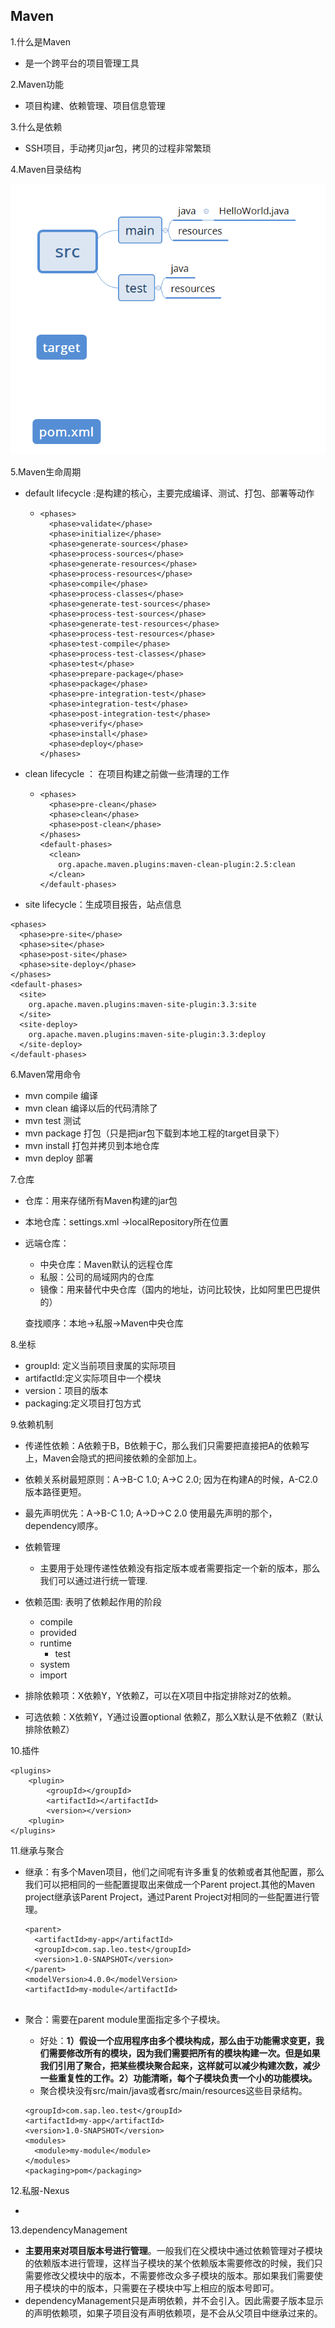 ## Maven

1.什么是Maven

- 是一个跨平台的项目管理工具

2.Maven功能

- 项目构建、依赖管理、项目信息管理

3.什么是依赖

- SSH项目，手动拷贝jar包，拷贝的过程非常繁琐

4.Maven目录结构

![Maven_Content_Structure](./resource/maven_structure.png)

5.Maven生命周期

- default lifecycle :是构建的核心，主要完成编译、测试、打包、部署等动作

  - ```
    <phases>
      <phase>validate</phase>
      <phase>initialize</phase>
      <phase>generate-sources</phase>
      <phase>process-sources</phase>
      <phase>generate-resources</phase>
      <phase>process-resources</phase>
      <phase>compile</phase>
      <phase>process-classes</phase>
      <phase>generate-test-sources</phase>
      <phase>process-test-sources</phase>
      <phase>generate-test-resources</phase>
      <phase>process-test-resources</phase>
      <phase>test-compile</phase>
      <phase>process-test-classes</phase>
      <phase>test</phase>
      <phase>prepare-package</phase>
      <phase>package</phase>
      <phase>pre-integration-test</phase>
      <phase>integration-test</phase>
      <phase>post-integration-test</phase>
      <phase>verify</phase>
      <phase>install</phase>
      <phase>deploy</phase>
    </phases>
    ```

- clean lifecycle ： 在项目构建之前做一些清理的工作

  - ```
    <phases>
      <phase>pre-clean</phase>
      <phase>clean</phase>
      <phase>post-clean</phase>
    </phases>
    <default-phases>
      <clean>
        org.apache.maven.plugins:maven-clean-plugin:2.5:clean
      </clean>
    </default-phases>
    ```

- site lifecycle：生成项目报告，站点信息

```
<phases>
  <phase>pre-site</phase>
  <phase>site</phase>
  <phase>post-site</phase>
  <phase>site-deploy</phase>
</phases>
<default-phases>
  <site>
    org.apache.maven.plugins:maven-site-plugin:3.3:site
  </site>
  <site-deploy>
    org.apache.maven.plugins:maven-site-plugin:3.3:deploy
  </site-deploy>
</default-phases>
```

6.Maven常用命令

- mvn compile 编译
- mvn clean 编译以后的代码清除了
- mvn test 测试
- mvn package 打包（只是把jar包下载到本地工程的target目录下）
- mvn install 打包并拷贝到本地仓库
- mvn deploy 部署

7.仓库

- 仓库：用来存储所有Maven构建的jar包

- 本地仓库：settings.xml ->localRepository所在位置

- 远端仓库：

  - 中央仓库：Maven默认的远程仓库
  - 私服：公司的局域网内的仓库
  - 镜像：用来替代中央仓库（国内的地址，访问比较快，比如阿里巴巴提供的）

  查找顺序：本地->私服->Maven中央仓库

8.坐标

- groupId: 定义当前项目隶属的实际项目
- artifactId:定义实际项目中一个模块
- version：项目的版本
- packaging:定义项目打包方式

9.依赖机制

- 传递性依赖：A依赖于B，B依赖于C，那么我们只需要把直接把A的依赖写上，Maven会隐式的把间接依赖的全部加上。


- 依赖关系树最短原则：A->B-C 1.0; A->C 2.0; 因为在构建A的时候，A-C2.0版本路径更短。
- 最先声明优先：A->B-C 1.0; A->D->C 2.0 使用最先声明的那个，dependency顺序。
- 依赖管理
  - 主要用于处理传递性依赖没有指定版本或者需要指定一个新的版本，那么我们可以通过<dependencyManagement>进行统一管理.
- 依赖范围: 表明了依赖起作用的阶段
  - compile
  - provided
  - runtime
    - test
  - system
  - import
- 排除依赖项：X依赖Y，Y依赖Z，可以在X项目中指定排除对Z的依赖。
- 可选依赖：X依赖Y，Y通过设置optional 依赖Z，那么X默认是不依赖Z（默认排除依赖Z）



10.插件

```
<plugins>
	<plugin>
		<groupId></groupId>
		<artifactId></artifactId>
		<version></version>
	<plugin>
</plugins>
```

11.继承与聚合

- 继承：有多个Maven项目，他们之间呢有许多重复的依赖或者其他配置，那么我们可以把相同的一些配置提取出来做成一个Parent project.其他的Maven project继承该Parent Project，通过Parent Project对相同的一些配置进行管理。

  ```
  <parent>
    <artifactId>my-app</artifactId>
    <groupId>com.sap.leo.test</groupId>
    <version>1.0-SNAPSHOT</version>
  </parent>
  <modelVersion>4.0.0</modelVersion>
  <artifactId>my-module</artifactId>
     
  ```

- 聚合：需要在parent module里面指定多个子模块。

  - 好处：**1）假设一个应用程序由多个模块构成，那么由于功能需求变更，我们需要修改所有的模块，因为我们需要把所有的模块构建一次。但是如果我们引用了聚合，把某些模块聚合起来，这样就可以减少构建次数，减少一些重复性的工作。2）功能清晰，每个子模块负责一个小的功能模块。**
  - 聚合模块没有src/main/java或者src/main/resources这些目录结构。

  ```
  <groupId>com.sap.leo.test</groupId>
  <artifactId>my-app</artifactId>
  <version>1.0-SNAPSHOT</version>
  <modules>
  	<module>my-module</module>
  </modules>
  <packaging>pom</packaging>
  ```

12.私服-Nexus

- 

13.dependencyManagement

- **主要用来对项目版本号进行管理**。一般我们在父模块中通过依赖管理对子模块的依赖版本进行管理，这样当子模块的某个依赖版本需要修改的时候，我们只需要修改父模块中的版本，不需要修改众多子模块的版本。那如果我们需要使用子模块的中的版本，只需要在子模块中写上相应的版本号即可。
- dependencyManagement只是声明依赖，并不会引入。因此需要子版本显示的声明依赖项，如果子项目没有声明依赖项，是不会从父项目中继承过来的。